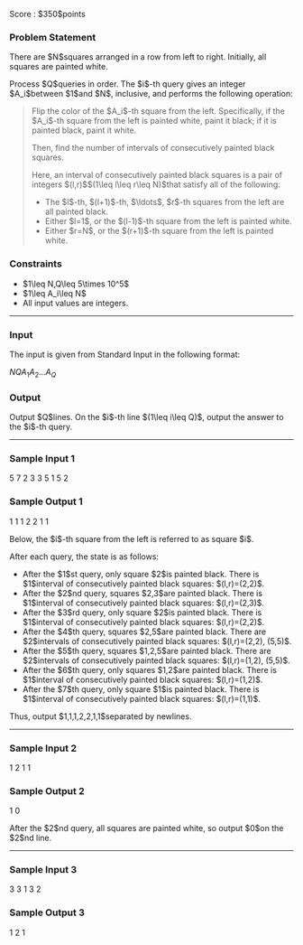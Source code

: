 
<div>

<span>

<span>

<p>
Score : $350$points
</p>

<div>

<section>

### **Problem Statement**

<p>
There are $N$squares arranged in a row from left to right.
Initially, all squares are painted white.
</p>

<p>
Process $Q$queries in order. The $i$-th query gives an integer $A_i$between $1$and $N$, inclusive, and performs the following operation:
</p>

<blockquote>

<p>
Flip the color of the $A_i$-th square from the left.
Specifically, if the $A_i$-th square from the left is painted white, paint it black; if it is painted black, paint it white.

Then, find the number of intervals of consecutively painted black squares.
</p>

<p>
Here, an interval of consecutively painted black squares is a pair of integers $(l,r)$$(1\leq l\leq r\leq N)$that satisfy all of the following:
</p>

<ul>

<li>
The $l$-th, $(l+1)$-th, $\ldots$, $r$-th squares from the left are all painted black.
</li>

<li>
Either $l=1$, or the $(l-1)$-th square from the left is painted white.
</li>

<li>
Either $r=N$, or the $(r+1)$-th square from the left is painted white.
</li>

</ul>

</blockquote>

</section>

</div>

<div>

<section>

### **Constraints**

<ul>

<li>
$1\leq N,Q\leq 5\times 10^5$
</li>

<li>
$1\leq A_i\leq N$
</li>

<li>
All input values are integers.
</li>

</ul>

</section>

</div>

---

<div>

<div>

<section>

### **Input**

<p>
The input is given from Standard Input in the following format:
</p>

<div>

$N$$Q$$A_1$$A_2$$\ldots$$A_Q$
</div>

</section>

</div>

<div>

<section>

### **Output**

<p>
Output $Q$lines. On the $i$-th line $(1\leq i\leq Q)$, output the answer to the $i$-th query.
</p>

</section>

</div>

</div>

---

<div>

<section>

### **Sample Input 1**

<div>

5 7
2 3 3 5 1 5 2

</div>

</section>

</div>

<div>

<section>

### **Sample Output 1**

<div>

1
1
1
2
2
1
1

</div>

<p>
Below, the $i$-th square from the left is referred to as square $i$.

After each query, the state is as follows:
</p>

<ul>

<li>
After the $1$st query, only square $2$is painted black. There is $1$interval of consecutively painted black squares: $(l,r)=(2,2)$.
</li>

<li>
After the $2$nd query, squares $2,3$are painted black. There is $1$interval of consecutively painted black squares: $(l,r)=(2,3)$.
</li>

<li>
After the $3$rd query, only square $2$is painted black. There is $1$interval of consecutively painted black squares: $(l,r)=(2,2)$.
</li>

<li>
After the $4$th query, squares $2,5$are painted black. There are $2$intervals of consecutively painted black squares: $(l,r)=(2,2), (5,5)$.
</li>

<li>
After the $5$th query, squares $1,2,5$are painted black. There are $2$intervals of consecutively painted black squares: $(l,r)=(1,2), (5,5)$.
</li>

<li>
After the $6$th query, only squares $1,2$are painted black. There is $1$interval of consecutively painted black squares: $(l,r)=(1,2)$.
</li>

<li>
After the $7$th query, only square $1$is painted black. There is $1$interval of consecutively painted black squares: $(l,r)=(1,1)$.
</li>

</ul>

<p>
Thus, output $1,1,1,2,2,1,1$separated by newlines.
</p>

</section>

</div>

---

<div>

<section>

### **Sample Input 2**

<div>

1 2
1 1

</div>

</section>

</div>

<div>

<section>

### **Sample Output 2**

<div>

1
0

</div>

<p>
After the $2$nd query, all squares are painted white, so output $0$on the $2$nd line.
</p>

</section>

</div>

---

<div>

<section>

### **Sample Input 3**

<div>

3 3
1 3 2

</div>

</section>

</div>

<div>

<section>

### **Sample Output 3**

<div>

1
2
1

</div>

</section>

</div>

</span>

</span>

</div>
